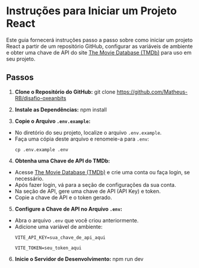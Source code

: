# Instruções para Iniciar um Projeto React

Este guia fornecerá instruções passo a passo sobre como iniciar um projeto React a partir de um repositório GitHub, configurar as variáveis de ambiente e obter uma chave de API do site [The Movie Database (TMDb)](https://www.themoviedb.org/) para uso em seu projeto.

## Passos

1. **Clone o Repositório do GitHub:**
   git clone https://github.com/Matheus-RB/disafio-oxeanbits


2. **Instale as Dependências:**
npm install

3. **Copie o Arquivo `.env.example`:**
- No diretório do seu projeto, localize o arquivo `.env.example`.
- Faça uma cópia deste arquivo e renomeie-a para `.env`:
  ```
  cp .env.example .env
  ```

4. **Obtenha uma Chave de API do TMDb:**
- Acesse [The Movie Database (TMDb)](https://www.themoviedb.org/) e crie uma conta ou faça login, se necessário.
- Após fazer login, vá para a seção de configurações da sua conta.
- Na seção de API, gere uma chave de API (API Key) e token.
- Copie a chave de API e o token gerado.

5. **Configure a Chave de API no Arquivo `.env`:**
- Abra o arquivo `.env` que você criou anteriormente.
- Adicione uma variável de ambiente:
  ```
  VITE_API_KEY=sua_chave_de_api_aqui
  ```
  ```
  VITE_TOKEN=seu_token_aqui
  ```

6. **Inicie o Servidor de Desenvolvimento:**
npm run dev
